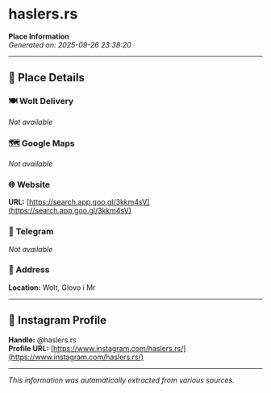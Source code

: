 # haslers.rs

**Place Information**  
*Generated on: 2025-09-26 23:38:20*

---

## 📍 Place Details

### 🍽️ Wolt Delivery
*Not available*

### 🗺️ Google Maps
*Not available*

### 🌐 Website
**URL:** [https://search.app.goo.gl/3kkm4sV](https://search.app.goo.gl/3kkm4sV)

### 📱 Telegram
*Not available*

### 📍 Address
**Location:** Wolt, Glovo i Mr

---

## 🔗 Instagram Profile

**Handle:** @haslers.rs  
**Profile URL:** [https://www.instagram.com/haslers.rs/](https://www.instagram.com/haslers.rs/)

---

*This information was automatically extracted from various sources.*
